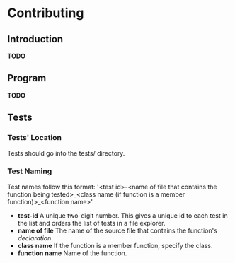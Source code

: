# Contributing

## Introduction

**TODO**

## Program

**TODO**

## Tests

### Tests' Location

Tests should go into the tests/ directory.

### Test Naming

Test names follow this format:
'\<test id\>\-\<name of file that contains the function being tested\>\_\<class name (if function is a member function)\>\_\<function name\>'

* **test-id**        A unique two-digit number. This gives a unique id to each test in the list and orders the list of tests in a file explorer.
* **name of file**   The name of the source file that contains the function's *declaration*.
* **class name**     If the function is a member function, specify the class.
* **function name**  Name of the function.


